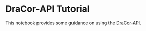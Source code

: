 # DraCor-API Tutorial

This notebook provides some guidance on using the [DraCor-API](https://dracor.org/doc/api).
